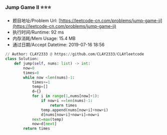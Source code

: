
### Jump Game II :star::star::star:
- 题目地址/Problem Url: [https://leetcode-cn.com/problems/jump-game-ii](https://leetcode-cn.com/problems/jump-game-ii)
- 执行时间/Runtime: 92 ms 
- 内存消耗/Mem Usage: 15.4 MB
- 通过日期/Accept Datetime: 2019-07-16 18:56
```python
// Author: CLAY2333 @ https://github.com/CLAY2333/CLAYleetcode
class Solution:
    def jump(self, nums: list) -> int:
        now=0
        times=0
        while now <len(nums)-1:
            times+=1
            temp=[]
            d={}
            for i in range(1,nums[now]+1):
                if now+i ==len(nums)-1:
                    return times
                temp.append(nums[now+i]+now+i)
                d[nums[now+i]+now+i]=now+i
            next=max(temp)
            now=d[next]
        return times

```
